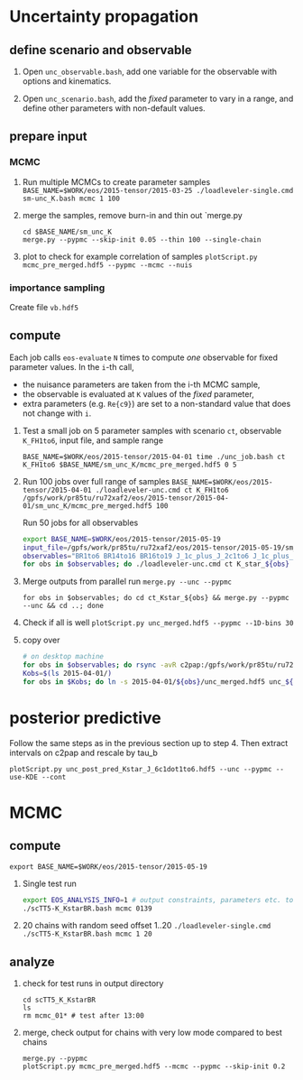 Uncertainty propagation
========================

define scenario and observable
---------------------------

1. Open `unc_observable.bash`, add one variable for the observable
   with options and kinematics.

2. Open `unc_scenario.bash`, add the *fixed* parameter to vary in a range, and
   define other parameters with non-default values.

prepare input
-------------

### MCMC

1. Run multiple MCMCs to create parameter samples
   `BASE_NAME=$WORK/eos/2015-tensor/2015-03-25 ./loadleveler-single.cmd sm-unc_K.bash mcmc 1 100`

2. merge the samples, remove burn-in and thin out `merge.py

   ```
   cd $BASE_NAME/sm_unc_K
   merge.py --pypmc --skip-init 0.05 --thin 100 --single-chain
   ```

3. plot to check for example correlation of samples
   `plotScript.py mcmc_pre_merged.hdf5 --pypmc --mcmc --nuis`

### importance sampling

Create file `vb.hdf5`

compute
-------

Each job calls `eos-evaluate` `N` times to compute *one* observable for fixed
parameter values. In the `i`-th call,
* the nuisance parameters are taken from the i-th MCMC sample,
* the observable is evaluated at `K` values of the *fixed* parameter,
* extra parameters (e.g. `Re{c9}`) are set to a non-standard value that does not change with `i`.

1. Test a small job on 5 parameter samples with scenario `ct`, observable `K_FH1to6`, input file, and sample range
   ```
   BASE_NAME=$WORK/eos/2015-tensor/2015-04-01 time ./unc_job.bash ct K_FH1to6 $BASE_NAME/sm_unc_K/mcmc_pre_merged.hdf5 0 5
   ```

2. Run 100 jobs over full range of samples
   `BASE_NAME=$WORK/eos/2015-tensor/2015-04-01 ./loadleveler-unc.cmd ct K_FH1to6 /gpfs/work/pr85tu/ru72xaf2/eos/2015-tensor/2015-04-01/sm_unc_K/mcmc_pre_merged.hdf5 100`

   Run 50 jobs for all observables
   ```bash
   export BASE_NAME=$WORK/eos/2015-tensor/2015-05-19
   input_file=/gpfs/work/pr85tu/ru72xaf2/eos/2015-tensor/2015-05-19/sm_unc_Kstar/mcmc_pre_merged.hdf5
   observables="BR1to6 BR14to16 BR16to19 J_1c_plus_J_2c1to6 J_1c_plus_J_2c15to19 J_1s_minus_3J_2s1to6 J_1s_minus_3J_2s15to19"
   for obs in $observables; do ./loadleveler-unc.cmd ct K_star_${obs} ${input_file} 50; done
   ```

3. Merge outputs from parallel run
   `merge.py --unc --pypmc`

    `for obs in $observables; do cd ct_Kstar_${obs} && merge.py --pypmc --unc && cd ..; done`

4. Check if all is well
   `plotScript.py unc_merged.hdf5 --pypmc --1D-bins 30`

5. copy over

    ```bash
    # on desktop machine
    for obs in $observables; do rsync -avR c2pap:/gpfs/work/pr85tu/ru72xaf2/eos/2015-tensor/2015-05-19/ct_c9_1dot1_Kstar_${obs}/unc_merged.hdf5 ./; done
    Kobs=$(ls 2015-04-01/)
    for obs in $Kobs; do ln -s 2015-04-01/${obs}/unc_merged.hdf5 unc_${obs}.hdf5; done
    ```


posterior predictive
====================

Follow the same steps as in the previous section up to step 4. Then extract intervals on c2pap and rescale by tau_b

    plotScript.py unc_post_pred_Kstar_J_6c1dot1to6.hdf5 --unc --pypmc --use-KDE --cont

MCMC
====

compute
-------

`export BASE_NAME=$WORK/eos/2015-tensor/2015-05-19`

1. Single test run

    ```bash
    export EOS_ANALYSIS_INFO=1 # output constraints, parameters etc. to log file
    ./scTT5-K_KstarBR.bash mcmc 0139
    ```

2. 20 chains with random seed offset 1..20
   `./loadleveler-single.cmd ./scTT5-K_KstarBR.bash mcmc 1 20`

analyze
-------

1. check for test runs in output directory
   ```
   cd scTT5_K_KstarBR
   ls
   rm mcmc_01* # test after 13:00
   ```
2. merge, check output for chains with very low mode compared to best chains
   ```
   merge.py --pypmc
   plotScript.py mcmc_pre_merged.hdf5 --mcmc --pypmc --skip-init 0.2
   ```
